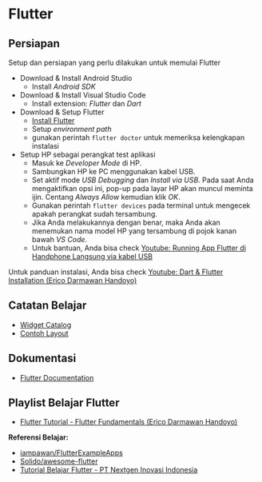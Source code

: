 # Flutter

## Persiapan
Setup dan persiapan yang perlu dilakukan untuk memulai Flutter
- Download & Install Android Studio
  - Install _Android SDK_
- Download & Install Visual Studio Code
  - Install extension: _Flutter_ dan _Dart_
- Download & Setup Flutter
  - [Install Flutter](https://docs.flutter.dev/get-started/install)
  - Setup _environment path_
  - gunakan perintah `flutter doctor` untuk memeriksa kelengkapan instalasi
- Setup HP sebagai perangkat test aplikasi
  - Masuk ke _Developer Mode_ di HP.
  - Sambungkan HP ke PC menggunakan kabel USB.
  - Set aktif mode _USB Debugging_ dan _Install via USB_. Pada saat Anda mengaktifkan opsi ini, pop-up pada layar HP akan muncul meminta ijin. Centang _Always Allow_ kemudian klik _OK_.
  - Gunakan perintah `flutter devices` pada terminal untuk mengecek apakah perangkat sudah tersambung.
  - Jika Anda melakukannya dengan benar, maka Anda akan menemukan nama model HP yang tersambung di pojok kanan bawah _VS Code_.
  - Untuk bantuan, Anda bisa check [Youtube: Running App Flutter di Handphone Langsung via kabel USB](https://www.youtube.com/watch?v=f3p6fF79k0M)

Untuk panduan instalasi, Anda bisa check [Youtube: Dart & Flutter Installation (Erico Darmawan Handoyo)](https://youtu.be/asNdz10WR6w?si=ePXjDAwlqsD8POSw)

## Catatan Belajar
- [Widget Catalog](widget-catalog.md)
- [Contoh Layout](contoh-layout.md)

## Dokumentasi
- [Flutter Documentation](https://docs.flutter.dev/)

## Playlist Belajar Flutter
- [Flutter Tutorial - Flutter Fundamentals (Erico Darmawan Handoyo)](https://www.youtube.com/watch?v=SoX3cel4LRM&list=PLZQbl9Jhl-VACm40h5t6QMDB92WlopQmV)

**Referensi Belajar:**
- [iampawan/FlutterExampleApps](https://github.com/iampawan/FlutterExampleApps)
- [Solido/awesome-flutter](https://github.com/Solido/awesome-flutter)
- [Tutorial Belajar Flutter - PT Nextgen Inovasi Indonesia](https://nextgen.co.id/tutorial-belajar-flutter)
